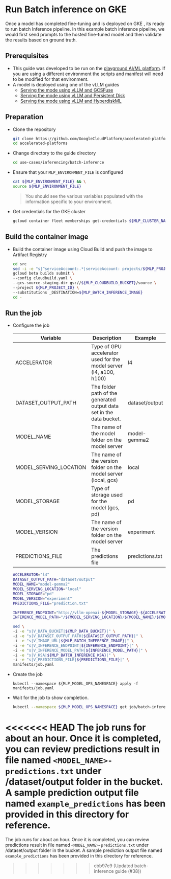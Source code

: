 # Run Batch inference on GKE

Once a model has completed fine-tuning and is deployed on GKE , its ready to run batch Inference pipeline.
In this example batch inference pipeline, we would first send prompts to the hosted fine-tuned model and then validate the results based on ground truth.

## Prerequisites

- This guide was developed to be run on the [playground AI/ML platform](/platforms/gke-aiml/playground/README.md). If you are using a different environment the scripts and manifest will need to be modified for that environment.
- A model is deployed using one of the vLLM guides
  - [Serving the mode using vLLM and GCSFuse](/use-cases/inferencing/serving/vllm/gcsfuse/README.md)
  - [Serving the mode using vLLM and Persistent Disk](/use-cases/inferencing/serving/vllm/persistent-disk/README.md)
  - [Serving the mode using vLLM and HyperdiskML](/use-cases/inferencing/serving/vllm/hyperdiskML/README.md)

## Preparation

- Clone the repository

  ```sh
  git clone https://github.com/GoogleCloudPlatform/accelerated-platforms && \
  cd accelerated-platforms
  ```

- Change directory to the guide directory

  ```sh
  cd use-cases/inferencing/batch-inference
  ```

- Ensure that your `MLP_ENVIRONMENT_FILE` is configured

  ```sh
  cat ${MLP_ENVIRONMENT_FILE} && \
  source ${MLP_ENVIRONMENT_FILE}
  ```

  > You should see the various variables populated with the information specific to your environment.

- Get credentials for the GKE cluster

  ```sh
  gcloud container fleet memberships get-credentials ${MLP_CLUSTER_NAME} --project ${MLP_PROJECT_ID}
  ```

## Build the container image

- Build the container image using Cloud Build and push the image to Artifact Registry

  ```sh
  cd src
  sed -i -e "s|^serviceAccount:.*|serviceAccount: projects/${MLP_PROJECT_ID}/serviceAccounts/${MLP_BUILD_GSA}|" cloudbuild.yaml
  gcloud beta builds submit \
  --config cloudbuild.yaml \
  --gcs-source-staging-dir gs://${MLP_CLOUDBUILD_BUCKET}/source \
  --project ${MLP_PROJECT_ID} \
  --substitutions _DESTINATION=${MLP_BATCH_INFERENCE_IMAGE}
  cd -
  ```

## Run the job

- Configure the job

  | Variable               | Description                                                          | Example         |
  | ---------------------- | -------------------------------------------------------------------- | --------------- |
  | ACCELERATOR            | Type of GPU accelerator used for the model server (l4, a100, h100)   | l4              |
  | DATASET_OUTPUT_PATH    | The folder path of the generated output data set in the data bucket. | dataset/output  |
  | MODEL_NAME             | The name of the model folder on the model server                     | model-gemma2    |
  | MODEL_SERVING_LOCATION | The name of the version folder on the model server (local, gcs)      | local           |
  | MODEL_STORAGE          | Type of storage used for the model (gcs, pd)                         | pd              |
  | MODEL_VERSION          | The name of the version folder on the model server                   | experiment      |
  | PREDICTIONS_FILE       | The predictions file                                                 | predictions.txt |

  ```sh
  ACCELERATOR="l4"
  DATASET_OUTPUT_PATH="dataset/output"
  MODEL_NAME="model-gemma2"
  MODEL_SERVING_LOCATION="local"
  MODEL_STORAGE="pd"
  MODEL_VERSION="experiment"
  PREDICTIONS_FILE="prediction.txt"
  ```

  ```sh
  INFERENCE_ENDPOINT="http://vllm-openai-${MODEL_STORAGE}-${ACCELERATOR}:8000/v1/chat/completions"
  INFERENCE_MODEL_PATH="/${MODEL_SERVING_LOCATION}/${MODEL_NAME}/${MODEL_VERSION}"
  ```

  ```sh
  sed \
  -i -e "s|V_DATA_BUCKET|${MLP_DATA_BUCKET}|" \
  -i -e "s|V_DATASET_OUTPUT_PATH|${DATASET_OUTPUT_PATH}|" \
  -i -e "s|V_IMAGE_URL|${MLP_BATCH_INFERENCE_IMAGE}|" \
  -i -e "s|V_INFERENCE_ENDPOINT|${INFERENCE_ENDPOINT}|" \
  -i -e "s|V_INFERENCE_MODEL_PATH|${INFERENCE_MODEL_PATH}|" \
  -i -e "s|V_KSA|${MLP_BATCH_INFERENCE_KSA}|" \
  -i -e "s|V_PREDICTIONS_FILE|${PREDICTIONS_FILE}|" \
  manifests/job.yaml
  ```

- Create the job

  ```
  kubectl --namespace ${MLP_MODEL_OPS_NAMESPACE} apply -f manifests/job.yaml
  ```

- Wait for the job to show completion.

  ```sh
  kubectl --namespace ${MLP_MODEL_OPS_NAMESPACE} get job/batch-inference
  ```

<<<<<<< HEAD
  The job runs for about an hour. Once it is completed, you can review predictions result in file named `<MODEL_NAME>-predictions.txt` under /dataset/output folder in the bucket. A sample prediction output file named `example_predictions` has been provided in this directory for reference.
=======
  The job runs for about an hour. Once it is completed, you can review predictions result in file named `<MODEL_NAME>-predictions.txt` under /dataset/output folder in the bucket. A sample prediction output file named `example_predictions` has been provided in this directory for reference.
>>>>>>> cbb97e9 (Updated batch-inference guide (#38))
